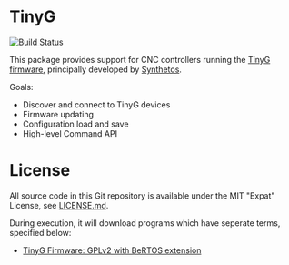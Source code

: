# TinyG

[![Build Status](https://travis-ci.org/sjkelly/TinyG.jl.svg?branch=master)](https://travis-ci.org/sjkelly/TinyG.jl)

This package provides support for CNC controllers running the [TinyG firmware](https://github.com/synthetos/TinyG/wiki),
principally developed by [Synthetos](http://www.synthetos.com/).

Goals:
* Discover and connect to TinyG devices
* Firmware updating
* Configuration load and save
* High-level Command API

# License
All source code in this Git repository is available under the MIT "Expat" License,
see [LICENSE.md](./LICENSE.md).

During execution, it will download programs which have seperate terms, specified
below:

* [TinyG Firmware: GPLv2 with BeRTOS extension](https://github.com/synthetos/TinyG/wiki/TinyG-Licensing)


